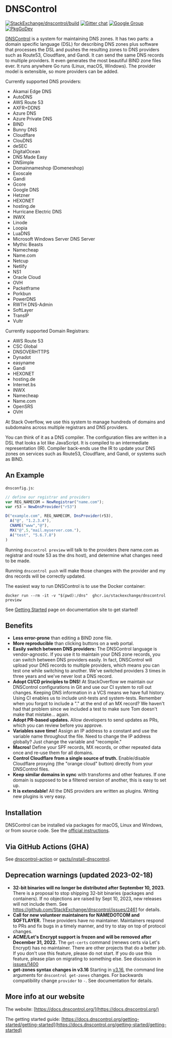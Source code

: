 # DNSControl

[![StackExchange/dnscontrol/build](https://github.com/StackExchange/dnscontrol/actions/workflows/pr_test.yml/badge.svg)](https://github.com/StackExchange/dnscontrol/actions/workflows/pr_test.yml)
[![Gitter chat](https://badges.gitter.im/dnscontrol/Lobby.png)](https://gitter.im/dnscontrol/Lobby)
[![Google Group](https://img.shields.io/badge/google%20group-chat-green.svg)](https://groups.google.com/forum/#!forum/dnscontrol-discuss)
[![PkgGoDev](https://pkg.go.dev/badge/github.com/StackExchange/dnscontrol)](https://pkg.go.dev/github.com/StackExchange/dnscontrol/v4)

[DNSControl](https://docs.dnscontrol.org/) is a system
for maintaining DNS zones.  It has two parts:
a domain specific language (DSL) for describing DNS zones plus
software that processes the DSL and pushes the resulting zones to
DNS providers such as Route53, Cloudflare, and Gandi.  It can send
the same DNS records to multiple providers.  It even generates
the most beautiful BIND zone files ever.  It runs anywhere Go runs (Linux, macOS,
Windows). The provider model is extensible, so more providers can be added.

Currently supported DNS providers:

- Akamai Edge DNS
- AutoDNS
- AWS Route 53
- AXFR+DDNS
- Azure DNS
- Azure Private DNS
- BIND
- Bunny DNS
- Cloudflare
- ClouDNS
- deSEC
- DigitalOcean
- DNS Made Easy
- DNSimple
- Domainnameshop (Domeneshop)
- Exoscale
- Gandi
- Gcore
- Google DNS
- Hetzner
- HEXONET
- hosting.de
- Hurricane Electric DNS
- INWX
- Linode
- Loopia
- LuaDNS
- Microsoft Windows Server DNS Server
- Mythic Beasts
- Namecheap
- Name.com
- Netcup
- Netlify
- NS1
- Oracle Cloud
- OVH
- Packetframe
- Porkbun
- PowerDNS
- RWTH DNS-Admin
- SoftLayer
- TransIP
- Vultr

Currently supported Domain Registrars:

- AWS Route 53
- CSC Global
- DNSOVERHTTPS
- Dynadot
- easyname
- Gandi
- HEXONET
- hosting.de
- Internet.bs
- INWX
- Namecheap
- Name.com
- OpenSRS
- OVH

At Stack Overflow, we use this system to manage hundreds of domains
and subdomains across multiple registrars and DNS providers.

You can think of it as a DNS compiler.  The configuration files are
written in a DSL that looks a lot like JavaScript.  It is compiled
to an intermediate representation (IR).  Compiler back-ends use the
IR to update your DNS zones on services such as Route53, Cloudflare,
and Gandi, or systems such as BIND.

## An Example

`dnsconfig.js`:

```js
// define our registrar and providers
var REG_NAMECOM = NewRegistrar("name.com");
var r53 = NewDnsProvider("r53")

D("example.com", REG_NAMECOM, DnsProvider(r53),
  A("@", "1.2.3.4"),
  CNAME("www","@"),
  MX("@",5,"mail.myserver.com."),
  A("test", "5.6.7.8")
)
```

Running `dnscontrol preview` will talk to the providers (here name.com as registrar and route 53 as the dns host), and determine what changes need to be made.

Running `dnscontrol push` will make those changes with the provider and my dns records will be correctly updated.

The easiest way to run DNSControl is to use the Docker container:

```
docker run --rm -it -v "$(pwd):/dns"  ghcr.io/stackexchange/dnscontrol preview
```

See [Getting Started](https://docs.dnscontrol.org/getting-started/getting-started) page on documentation site to get started!

## Benefits

- **Less error-prone** than editing a BIND zone file.
- **More reproducible**  than clicking buttons on a web portal.
- **Easily switch between DNS providers:**  The DNSControl language is
  vendor-agnostic.  If you use it to maintain your DNS zone records,
  you can switch between DNS providers easily. In fact, DNSControl
  will upload your DNS records to multiple providers, which means you
  can test one while switching to another. We've switched providers 3
  times in three years and we've never lost a DNS record.
- **Adopt CI/CD principles to DNS!**  At StackOverflow we maintain our
  DNSControl configurations in Git and use our CI system to roll out
  changes.  Keeping DNS information in a VCS means we have full
  history.  Using CI enables us to include unit-tests and
  system-tests.  Remember when you forgot to include a "." at the end
  of an MX record?  We haven't had that problem since we included a
  test to make sure Tom doesn't make that mistake... again.
- **Adopt PR-based updates.**  Allow developers to send updates as PRs,
  which you can review before you approve.
- **Variables save time!**  Assign an IP address to a constant and use the
  variable name throughout the file. Need to change the IP address
  globally? Just change the variable and "recompile."
- **Macros!**  Define your SPF records, MX records, or other repeated data
  once and re-use them for all domains.
- **Control Cloudflare from a single source of truth.**  Enable/disable
  Cloudflare proxying (the "orange cloud" button) directly from your
  DNSControl files.
- **Keep similar domains in sync** with transforms and other features.  If
  one domain is supposed to be a filtered version of another, this is
  easy to set up.
- **It is extendable!**  All the DNS providers are written as plugins.
  Writing new plugins is very easy.

## Installation

DNSControl can be installed via packages for macOS, Linux and Windows, or from source code. See the [official instructions](https://docs.dnscontrol.org/getting-started/getting-started#1-install-the-software).

## Via GitHub Actions (GHA)

See [dnscontrol-action](https://github.com/koenrh/dnscontrol-action) or [gacts/install-dnscontrol](https://github.com/gacts/install-dnscontrol).

## Deprecation warnings (updated 2023-02-18)

- **32-bit binaries will no longer be distributed after September 10, 2023.** There is a proposal to stop shipping 32-bit binaries (packages and containers).  If no objections are raised by Sept 10, 2023, new releases will not include them. See https://github.com/StackExchange/dnscontrol/issues/2461 for details.
- **Call for new volunteer maintainers for NAMEDOTCOM and SOFTLAYER.** These providers have no maintainer. Maintainers respond to PRs and fix bugs in a timely manner, and try to stay on top of protocol changes.
- **ACME/Let's Encrypt support is frozen and will be removed after December 31, 2022.**  The `get-certs` command (renews certs via Let's Encrypt) has no maintainer. There are other projects that do a better job. If you don't use this feature, please do not start. If you do use this feature, please plan on migrating to something else.  See discussion in [issues/1400](https://github.com/StackExchange/dnscontrol/issues/1400)
- **get-zones syntax changes in v3.16** Starting in [v3.16](documentation/v316.md), the command line arguments for `dnscontrol get-zones` changes. For backwards compatibility change `provider` to `-`. See documentation for details.

## More info at our website

The website: [https://docs.dnscontrol.org/](https://docs.dnscontrol.org/)

The getting started guide: [https://docs.dnscontrol.org/getting-started/getting-started](https://docs.dnscontrol.org/getting-started/getting-started)
